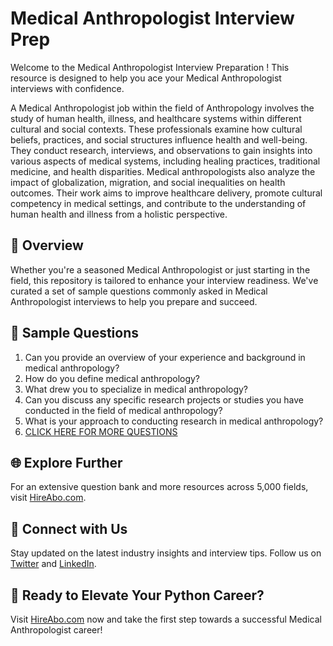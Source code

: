 # Medical Anthropologist Interview Prep

Welcome to the Medical Anthropologist Interview Preparation ! This resource is designed to help you ace your Medical Anthropologist interviews with confidence.

A Medical Anthropologist job within the field of Anthropology involves the study of human health, illness, and healthcare systems within different cultural and social contexts. These professionals examine how cultural beliefs, practices, and social structures influence health and well-being. They conduct research, interviews, and observations to gain insights into various aspects of medical systems, including healing practices, traditional medicine, and health disparities. Medical anthropologists also analyze the impact of globalization, migration, and social inequalities on health outcomes. Their work aims to improve healthcare delivery, promote cultural competency in medical settings, and contribute to the understanding of human health and illness from a holistic perspective.

## 🚀 Overview

Whether you're a seasoned Medical Anthropologist or just starting in the field, this repository is tailored to enhance your interview readiness. We've curated a set of sample questions commonly asked in Medical Anthropologist interviews to help you prepare and succeed.

## 📝 Sample Questions

1. Can you provide an overview of your experience and background in medical anthropology?
2. How do you define medical anthropology?
3. What drew you to specialize in medical anthropology?
4. Can you discuss any specific research projects or studies you have conducted in the field of medical anthropology?
5. What is your approach to conducting research in medical anthropology?
6. [CLICK HERE FOR MORE QUESTIONS](https://hireabo.com/job/7_2_9/Medical%20Anthropologist)

## 🌐 Explore Further

For an extensive question bank and more resources across 5,000 fields, visit [HireAbo.com](https://www.hireabo.com).

## 📱 Connect with Us

Stay updated on the latest industry insights and interview tips. Follow us on [Twitter](https://twitter.com/hireabo) and [LinkedIn](https://www.linkedin.com/in/hire-abo-3609972a8/).

## 🚀 Ready to Elevate Your Python Career?

Visit [HireAbo.com](https://www.hireabo.com) now and take the first step towards a successful Medical Anthropologist career!